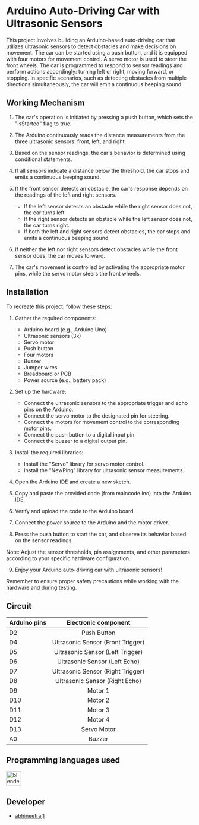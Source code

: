 # Arduino Auto-Driving Car with Ultrasonic Sensors

This project involves building an Arduino-based auto-driving car that utilizes ultrasonic sensors to detect obstacles and make decisions on movement. The car can be started using a push button, and it is equipped with four motors for movement control. A servo motor is used to steer the front wheels. The car is programmed to respond to sensor readings and perform actions accordingly: turning left or right, moving forward, or stopping. In specific scenarios, such as detecting obstacles from multiple directions simultaneously, the car will emit a continuous beeping sound.

## Working Mechanism

1. The car's operation is initiated by pressing a push button, which sets the "isStarted" flag to true.

2. The Arduino continuously reads the distance measurements from the three ultrasonic sensors: front, left, and right.

3. Based on the sensor readings, the car's behavior is determined using conditional statements.

4. If all sensors indicate a distance below the threshold, the car stops and emits a continuous beeping sound.

5. If the front sensor detects an obstacle, the car's response depends on the readings of the left and right sensors.
   - If the left sensor detects an obstacle while the right sensor does not, the car turns left.
   - If the right sensor detects an obstacle while the left sensor does not, the car turns right.
   - If both the left and right sensors detect obstacles, the car stops and emits a continuous beeping sound.

6. If neither the left nor right sensors detect obstacles while the front sensor does, the car moves forward.

7. The car's movement is controlled by activating the appropriate motor pins, while the servo motor steers the front wheels.

## Installation

To recreate this project, follow these steps:

1. Gather the required components:
   - Arduino board (e.g., Arduino Uno)
   - Ultrasonic sensors (3x)
   - Servo motor
   - Push button
   - Four motors
   - Buzzer
   - Jumper wires
   - Breadboard or PCB
   - Power source (e.g., battery pack)

2. Set up the hardware:
   - Connect the ultrasonic sensors to the appropriate trigger and echo pins on the Arduino.
   - Connect the servo motor to the designated pin for steering.
   - Connect the motors for movement control to the corresponding motor pins.
   - Connect the push button to a digital input pin.
   - Connect the buzzer to a digital output pin.

3. Install the required libraries:
   - Install the "Servo" library for servo motor control.
   - Install the "NewPing" library for ultrasonic sensor measurements.

4. Open the Arduino IDE and create a new sketch.

5. Copy and paste the provided code (from maincode.ino) into the Arduino IDE.

6. Verify and upload the code to the Arduino board.

7. Connect the power source to the Arduino and the motor driver.

8. Press the push button to start the car, and observe its behavior based on the sensor readings.

Note: Adjust the sensor thresholds, pin assignments, and other parameters according to your specific hardware configuration.

9. Enjoy your Arduino auto-driving car with ultrasonic sensors!

Remember to ensure proper safety precautions while working with the hardware and during testing.

## Circuit

|  Arduino pins  | Electronic component |
|----------------|:--------------------:|
| D2  |  Push Button  |
| D4  |  Ultrasonic Sensor (Front Trigger) |
| D5  |  Ultrasonic Sensor (Left Trigger) |
| D6  |  Ultrasonic Sensor (Left Echo) |
| D7  |  Ultrasonic Sensor (Right Trigger) |
| D8  |  Ultrasonic Sensor (Right Echo) |
| D9  |  Motor 1 |
| D10 |  Motor 2 |
| D11 |  Motor 3 |
| D12 |  Motor 4 |
| D13 |  Servo Motor |
| A0  |  Buzzer |


## Programming languages used
<a href="https://www.arduino.cc/" target="_blank" rel="noreferrer"> <img src="https://cdn.arduino.cc/header-footer/prod/assets/favicon-arduino/favicon.ico" alt="blender" width="40" height="40"/> </a>


## Developer
*  [abhineetraj1](http://github.com/abhineetraj1)